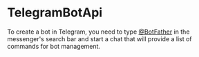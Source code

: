 # TelegramBotApi

To create a bot in Telegram, you need to type [@BotFather](https://t.me/BotFather "@BotFather") in the messenger's search bar and start a chat that will provide a list of commands for bot management.

